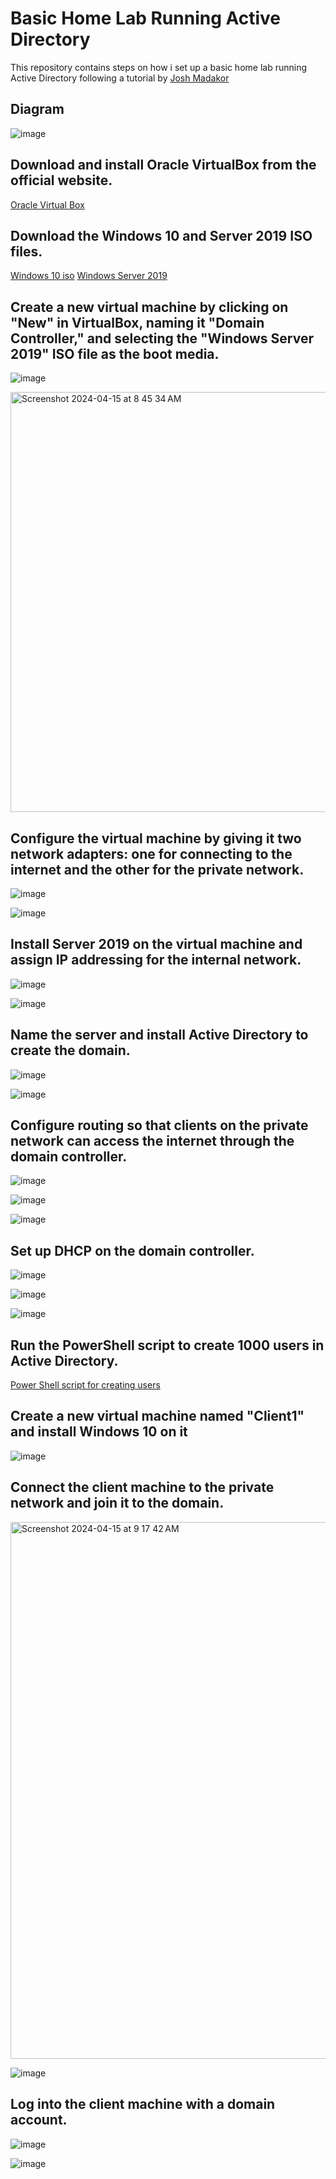 # Basic Home Lab Running Active Directory

This repository contains steps on how i set up a basic home lab running Active Directory following a tutorial by [Josh Madakor](https://www.youtube.com/@JoshMadakor)

## Diagram
![image](https://github.com/albertoperalta1/Active-Directory/assets/166507731/e9c3fe97-1215-4243-88e4-175dec5f7131)

## Download and install Oracle VirtualBox from the official website.
[Oracle Virtual Box](https://www.virtualbox.org/)

## Download the Windows 10 and Server 2019 ISO files.
[Windows 10 iso](https://www.microsoft.com/en-us/software-download/windows10ISO)
[Windows Server 2019](https://www.microsoft.com/en-us/evalcenter/evaluate-windows-server-2019)

## Create a new virtual machine by clicking on "New" in VirtualBox, naming it "Domain Controller," and selecting the "Windows Server 2019" ISO file as the boot media.

![image](https://github.com/albertoperalta1/Active-Directory/assets/166507731/b39d0f0b-ebd5-43c0-b3fe-f3b41548b4e7)

<img width="672" alt="Screenshot 2024-04-15 at 8 45 34 AM" src="https://github.com/albertoperalta1/Active-Directory/assets/166507731/9f997792-4fcd-472d-81da-6b72461b5578">

##  Configure the virtual machine by giving it two network adapters: one for connecting to the internet and the other for the private network.

![image](https://github.com/albertoperalta1/Active-Directory/assets/166507731/8080ccff-7b79-4d02-aae2-6b850b79902f)

![image](https://github.com/albertoperalta1/Active-Directory/assets/166507731/38961832-456a-4f87-9234-9acf3c1c45eb)

##  Install Server 2019 on the virtual machine and assign IP addressing for the internal network.

![image](https://github.com/albertoperalta1/Active-Directory/assets/166507731/cd5e0cea-1c36-471e-b80c-bc613995fd40)

![image](https://github.com/albertoperalta1/Active-Directory/assets/166507731/67156555-85cc-4a05-bf4c-b401f8e83101)

##  Name the server and install Active Directory to create the domain.
![image](https://github.com/albertoperalta1/Active-Directory/assets/166507731/92672b42-b3b5-41f0-9b54-c5c11a8057ba)

![image](https://github.com/albertoperalta1/Active-Directory/assets/166507731/7aadf375-a790-449d-a759-6a3ca614a289)

##  Configure routing so that clients on the private network can access the internet through the domain controller.
![image](https://github.com/albertoperalta1/Active-Directory/assets/166507731/054f2fdb-2a35-4bd0-bafb-be62469a8614)

![image](https://github.com/albertoperalta1/Active-Directory/assets/166507731/c512e083-c4e2-4c5d-9a2b-2a75e2d977c4)

![image](https://github.com/albertoperalta1/Active-Directory/assets/166507731/9d3ab94e-ad6b-412b-a07d-733719c42229)

##  Set up DHCP on the domain controller.
![image](https://github.com/albertoperalta1/Active-Directory/assets/166507731/43b3a4b2-ecdf-4c33-8fa8-04e309e4b4c3)

![image](https://github.com/albertoperalta1/Active-Directory/assets/166507731/a64bc90e-0451-4fdd-b1e4-a62b3c3dae6b)

![image](https://github.com/albertoperalta1/Active-Directory/assets/166507731/a6b7bd4a-e60e-4069-af70-6636ce26bc84)


##  Run the PowerShell script to create 1000 users in Active Directory.

[Power Shell script for creating users](https://github.com/joshmadakor1/AD_PS)

##  Create a new virtual machine named "Client1" and install Windows 10 on it

![image](https://github.com/albertoperalta1/Active-Directory/assets/166507731/764348c1-1557-4d90-9c08-77451b27d651)


##  Connect the client machine to the private network and join it to the domain.
<img width="859" alt="Screenshot 2024-04-15 at 9 17 42 AM" src="https://github.com/albertoperalta1/Active-Directory/assets/166507731/e1b24f3c-84d8-4930-a728-b4e62c948f37">

![image](https://github.com/albertoperalta1/Active-Directory/assets/166507731/051e27b9-103a-4ad2-8c9e-3915c89f6268)



##  Log into the client machine with a domain account.

![image](https://github.com/albertoperalta1/Active-Directory/assets/166507731/a3d46085-5c7c-4b04-914d-8d61921a26d3)

![image](https://github.com/albertoperalta1/Active-Directory/assets/166507731/a0a69d77-69a9-4885-aec9-3afede4e0bf7)
